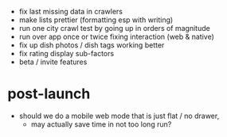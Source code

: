 - fix last missing data in crawlers
- make lists prettier (formatting esp with writing)
- run one city crawl test by going up in orders of magnitude
- run over app once or twice fixing interaction (web & native)
- fix up dish photos / dish tags working better
- fix rating display sub-factors
- beta / invite features


# post-launch

- should we do a mobile web mode that is just flat / no drawer,
    - may actually save time in not too long run?
